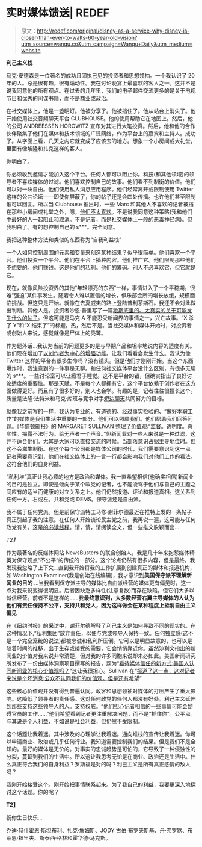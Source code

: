 # 实时媒体馈送| REDEF

> 原文：<http://redef.com/original/disney-as-a-service-why-disney-is-closer-than-ever-to-walts-60-year-old-vision?utm_source=wanqu.co&utm_campaign=Wanqu+Daily&utm_medium=website>

**利己主义栈**

马克·安德森是一位著名的成功且固执己见的投资者和思想领袖。一个我认识了 20 年的人。总是很有趣，很有煽动性。我在讨论晚宴上最喜欢的客人之一。这并不是说我同意他的所有观点。在过去的几年里，我们的电子邮件交流更多的是关于电视节目和优秀的间谍书籍，而不是商业或政治。

在社交媒体上，他是一盏明灯。他被分享了。他被挡住了。他从站台上消失了。他开始使用社交音频聊天平台 CLUBHOUSE。他的使用帮助它在地图上。然后，他的公司 ANDREESSEN HOROWITZ 宣布对其进行大笔投资。然后，他和他的合作伙伴聚集了他们在媒体和技术领域的广泛网络，作为平台上的嘉宾和主持人。成功了。从字面上看，几天之内它就变成了应该去的地方。想象一个小房间或大礼堂，里面有像埃隆和扎克这样的客人。

你明白了。

你必须收到邀请才能加入这个平台。任何人都可以阻止你。科技(和其他领域)的领导者不喜欢媒体的过滤。他们喜欢控制自己的故事。他们看不到制衡的价值。他们可以对一块自由。他们使用私人消息应用程序。他们经常离开或限制使用 Twitter 这样的公共论坛——即使你屏蔽了，你的帖子还是会四处传播。也许他们甚至限制谁可以回复。所以当 Clubhouse 推出时，一些 Marc 和其他人不喜欢的记者被挡在那些小房间或礼堂之外，嗯，[他们不太喜欢](https://www.protocol.com/newsletters/sourcecode/clubhouse-andreessen-block-journalists?rebelltitem=2#rebelltitem2)。不是说我同意这种策略(我和他们中最好的人一起阻止和取消。不是记者，而是社交媒体上一般的恶毒神经病)。但我明白了。有的想控制自己的 s***。完全同意。

我把这种整体方法和类似的东西称为“自我利益栈”

一个人如何控制周围的元素和变量来创造某种结果？似乎很简单。他们喜欢一个平台。他们投资一个平台。他们在平台上播种内容。他们推广它。他们限制那些他们不想要的。他们赚钱。这是他们的私利。他们的筹码。别人不必喜欢它，但它就是它。

现在，就像风险投资界的其他“年轻漂亮的东西”一样，事情进入了一个平稳期。很难“强迫”某件事发生。随着令人难以置信的增长，俱乐部会所的增长放缓，规模面临挑战。但这只是开始。就像在去夏威夷的路上登陆普利茅斯石。我还不会对此做出判断。其他人是。投资者沙恩·普里写了一篇[歇斯底里的、太真实的关于可能发生什么的帖子](https://twitter.com/ShaanVP/status/1371972261004070913)。但这可能是马克 A 不能忍受新闻界的事情之一，兴亡故事。“X 杀了 Y”和“X 结束了”的标题。热，然后不是。当社交媒体和媒体开始时，对投资者或创始人来说，感觉就像是尸体上的秃鹫。

作为题外话...我认为当前的问题更多的是与早期产品和坦率地说内容的适度有关。他们现在增加了[以创作者为中心的增强功能](https://www.joinclubhouse.com/creator-first-accelerator)。让我们看看会发生什么。我认为像 Twitter 这样的平台有很多生命吗？没有镜头。但是他们才刚刚开始。当这个东西爆炸时，我注意到的一件事是无聊。和任何社交媒体平台没什么区别，有很多无聊的 s***。一些讨论室可以让瘾君子睡觉。这不是平台的错，但确实指出了良好讨论适度的重要性。那是天赋。不是每个人都拥有它，这个平台依赖于创作者在这方面做得更好。而且有了很多好的，别人也会学。有趣的是，记者往往很擅长这个。质量是法隆·法特米和马克·库班与竞争对手[炉边聊天](https://www.theverge.com/2021/3/5/22315866/mark-cuban-fireside-app-podcast-platform-clubhouse)共同努力的目标。

就像我之前写的一样，我认为专业的、有道德的、经过事实检验的、“做好本职工作”的媒体是我们生活中重要的一部分。他们可以照顾我们。他们帮助我们回答问题。《华盛顿邮报》的 MARGARET SULLIVAN [整理了价值观](https://redef.com/item/60770ce806783275372b0c90?curator=MediaREDEF):“监督。透明度。真实性。揭露不法行为。给无声者一个声音。”但新闻业对一些人来说是一种过滤，这并不适合他们。尤其是大家可以直接交流的时候。当部落意识占据主导地位时。但这不会滋生制衡。在这个每个公司都是媒体公司的时代，我们需要意识到这一点。记者需要意识到，他们在社交媒体上的一言一行都会影响我们对他们工作的看法。这符合他们的自身利益。

“私利堆”真正让我心烦的地方是政治和媒体。我一直希望相信(也确实相信)新闻业的目的是独立。即使是倾向于某个政党的记者，也不能凌驾于他们与自己的主题之间应有的适当而健康的对立关系之上。他们仍然报道、评论和报道真相。这关系到任何一方。右或左。共和党或 DEMS。保守派还是自由派。

我不属于任何党派。但是前保守派特工马修·谢菲尔德最近在推特上发的一条帖子真正引起了我的注意。在任何人开始谈论民主党之前，我再说一遍，这可能与任何政党有关。这是[的必读线程](https://twitter.com/mattsheffield/status/1324908316548493313)。请，请，请阅读全文，但一些推文脱颖而出…

 *T2】*

作为最著名的反媒体网站 NewsBusters 的联合创始人，我是几十年来抱怨媒体精英对保守观点“不公平”的传统的一部分。这个论点仍然有很多内容，但是最终，我发现我忽略了上下文…直到我开始将我的工作扩展到创建真正的媒体和报道机构，如 Washington Examiner(我是创始在线编辑)，我才意识到**美国保守派不理解新闻业的目的** …当我看到保守派主导的媒体比自由派经营的媒体更有偏见时，这一点对我来说变得很明显。后者因缺乏多样性(注意复数)而存在缺陷，但它们大多以诚信经营。前者不是这样的……我**最终意识到，大多数经营右翼主导媒体的人认为他们有责任保持不公平，支持共和党人，因为这样做会在某种程度上抵消自由主义偏见**

在《纽约时报》的采访中，谢菲尔德解释了利己主义是如何导致不同的现实的。在这种情况下,“私利集团”放弃责任，以便与党或领导人保持一致。任何独立感(这不是一个完全笼统的说法)都被忠诚和私利所压倒。它可以是明显故意的，也可以是随着时间的推移，出于生存或接受的需要，它会悄悄靠近你。虽然沙利文指出的新闻业的价值对我来说非常清楚，但对我的许多同胞来说却未必如此。美国新闻研究所发布了一份由媒体洞察项目撰写的报告，题为“[看待媒体信任的新方式:美国人认同新闻业的核心价值观吗？](https://www.americanpressinstitute.org/publications/reports/survey-research/trust-journalism-values/)“这让我很担心。Sullivan 在“[报道了这一点，这对记者来说是个坏消息:公众不认同我们的价值观。但是还有希望](https://redef.com/item/60770ce806783275372b0c90?curator=MediaREDEF)”

这些核心价值观并没有得到普遍认同。政客和思想领袖对媒体的打压产生了重大影响。这降低了领导者的责任感。这对任何政党的任何人都没有好处。利己主义延伸到那些支持这些领导人的人。支持权威。“他们担心记者相信的一些事情可能会妨碍官员的工作……”他们希望看到记者更注重解决问题，而不是“抓住你”。公平点。与其说是个人利益，不如说是社会利益，但仍然不受限制。

这个话题让我着迷。其中涉及的心理学让我着迷。通向堆栈的宣传让我着迷。你可以申请商业、政治或几乎任何行业。我知道需要控制我们的结果。但是我们不是全知的。最好的媒体是无价的。对事实的忠诚趋势是可怕的，它导致了一种侵蚀性的分裂，蔓延到我们的生活中。所以这让我思考无论是在商业、政治还是生活中。什么真正符合我们的自身利益？罗斯福是对的吗？利己主义是所有真正感情的敌人吗？

我刚开始接受这个。刚开始把事情联系起来。为了我自己的利益，我要更深入地探讨这个话题。你的呢？

 **T2】**

祝你生日快乐...

乔迪·赫什霍恩·斯坦布利、扎克·詹姆斯、JODY 古伯·布罗夫斯基、丹·弗罗默、布莱恩·祖里夫、斯泰西·格林和霍华德·马克斯。